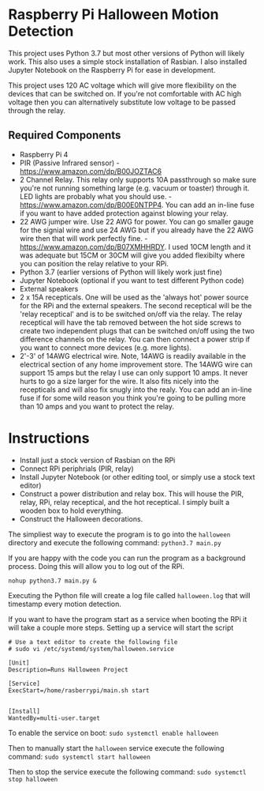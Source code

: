 # Raspberry Pi Halloween Motion Detection
This project uses Python 3.7 but most other versions of Python will likely work. This also uses a simple stock installation of Rasbian.  I also installed Jupyter Notebook on the Raspberry Pi for ease in development.

This project uses 120 AC voltage which will give more flexibility on the devices that can be switched on.  If you're not comfortable with AC high voltage then you can alternatively substitute low voltage to be passed through the relay.

## Required Components
* Raspberry Pi 4
* PIR (Passive Infrared sensor) - https://www.amazon.com/dp/B00JOZTAC6
* 2 Channel Relay.  This relay only supports 10A passthrough so make sure you're not running something large (e.g. vacuum or toaster) through it.  LED lights are probably what you should use. - https://www.amazon.com/dp/B00E0NTPP4.  You can add an in-line fuse if you want to have added protection against blowing your relay.
* 22 AWG jumper wire.  Use 22 AWG for power.  You can go smaller gauge for the signial wire and use 24 AWG but if you already have the 22 AWG wire then that will work perfectly fine. - https://www.amazon.com/dp/B07XMHHRDY.  I used 10CM length and it was adequate but 15CM or 30CM will give you added flexibilty where you can position the relay relative to your RPi.
* Python 3.7 (earlier versions of Python will likely work just fine)
* Jupyter Notebook (optional if you want to test different Python code)
* External speakers
* 2 x 15A recepticals.  One will be used as the 'always hot' power source for the RPi and the external speakers.  The second receptical will be the 'relay receptical' and is to be switched on/off via the relay.  The relay receptical will have the tab removed between the hot side screws to create two independent plugs that can be switched on/off using the two difference channels on the relay.  You can then connect a power strip if you want to connect more devices (e.g. more lights).
* 2'-3' of 14AWG electrical wire.  Note, 14AWG is readily available in the electrical section of any home improvement store.  The 14AWG wire can support 15 amps but the relay I use can only support 10 amps.  It never hurts to go a size larger for the wire.  It also fits nicely into the recepticals and will also fix snugly into the realy.  You can add an in-line fuse if for some wild reason you think you're going to be pulling more than 10 amps and you want to protect the relay.


# Instructions
* Install just a stock version of Rasbian on the RPi
* Connect RPi periphrials (PIR, relay)
* Install Jupyter Notebook (or other editing tool, or simply use a stock text editor)
* Construct a power distribution and relay box.  This will house the PIR, relay, RPi, relay receptical, and the hot receptical.  I simply built a wooden box to hold everything.
* Construct the Halloween decorations.

The simpliest way to execute the program is to go into the `halloween` directory and execute the following command: `python3.7 main.py`

If you are happy with the code you can run the program as a background process.  Doing this will allow you to log out of the RPi.

`nohup python3.7 main.py &`

Executing the Python file will create a log file called `halloween.log` that will timestamp every motion detection.

If you want to have the program start as a service when booting the RPi it will take a couple more steps.  Setting up a service will start the script 
```
# Use a text editor to create the following file
# sudo vi /etc/systemd/system/halloween.service

[Unit]
Description=Runs Halloween Project

[Service]
ExecStart=/home/rasberrypi/main.sh start


[Install]
WantedBy=multi-user.target
```

To enable the service on boot:
`sudo systemctl enable halloween`

Then to manually start the `halloween` service execute the following command:
`sudo systemctl start halloween`

Then to stop the service execute the following command:
`sudo systemctl stop halloween`
